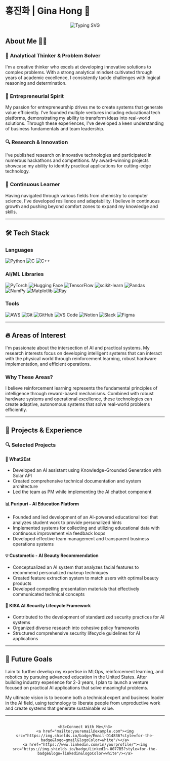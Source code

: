 # 홍진화 | Gina Hong 👋

<div align="center">
    <img src="https://readme-typing-svg.herokuapp.com?font=Fira+Code&size=25&pause=1000&random=false&width=500&lines=ML+Ops+%7C+Reinforcement+Learning;AI+%26+Robotics+Enthusiast;Creative+Problem+Solver;Entrepreneur+at+Heart" alt="Typing SVG" />
</div>

## About Me 👨‍💻

### 🧠 **Analytical Thinker & Problem Solver**
I'm a creative thinker who excels at developing innovative solutions to complex problems. With a strong analytical mindset cultivated through years of academic excellence, I consistently tackle challenges with logical reasoning and determination.

### 🚀 **Entrepreneurial Spirit**
My passion for entrepreneurship drives me to create systems that generate value efficiently. I've founded multiple ventures including educational tech platforms, demonstrating my ability to transform ideas into real-world solutions. Through these experiences, I've developed a keen understanding of business fundamentals and team leadership.

### 🔍 **Research & Innovation**
I've published research on innovative technologies and participated in numerous hackathons and competitions. My award-winning projects showcase my ability to identify practical applications for cutting-edge technology.

### 🌱 **Continuous Learner**
Having navigated through various fields from chemistry to computer science, I've developed resilience and adaptability. I believe in continuous growth and pushing beyond comfort zones to expand my knowledge and skills.

---

## 🛠️ Tech Stack

### Languages
![Python](https://img.shields.io/badge/Python-3776AB?style=for-the-badge&logo=python&logoColor=white)
![C](https://img.shields.io/badge/C-00599C?style=for-the-badge&logo=c&logoColor=white)
![C++](https://img.shields.io/badge/C++-00599C?style=for-the-badge&logo=c%2B%2B&logoColor=white)

### AI/ML Libraries
![PyTorch](https://img.shields.io/badge/PyTorch-EE4C2C?style=for-the-badge&logo=pytorch&logoColor=white)
![Hugging Face](https://img.shields.io/badge/Hugging_Face-FFD21E?style=for-the-badge&logo=huggingface&logoColor=black)
![TensorFlow](https://img.shields.io/badge/TensorFlow-FF6F00?style=for-the-badge&logo=tensorflow&logoColor=white)
![scikit-learn](https://img.shields.io/badge/scikit--learn-F7931E?style=for-the-badge&logo=scikit-learn&logoColor=white)
![Pandas](https://img.shields.io/badge/Pandas-150458?style=for-the-badge&logo=pandas&logoColor=white)
![NumPy](https://img.shields.io/badge/NumPy-013243?style=for-the-badge&logo=numpy&logoColor=white)
![Matplotlib](https://img.shields.io/badge/Matplotlib-11557c?style=for-the-badge&logo=python&logoColor=white)
![Ray](https://img.shields.io/badge/Ray-028CF0?style=for-the-badge&logo=ray&logoColor=white)

### Tools
![AWS](https://img.shields.io/badge/AWS-232F3E?style=for-the-badge&logo=amazon-aws&logoColor=white)
![Git](https://img.shields.io/badge/Git-F05032?style=for-the-badge&logo=git&logoColor=white)
![GitHub](https://img.shields.io/badge/GitHub-100000?style=for-the-badge&logo=github&logoColor=white)
![VS Code](https://img.shields.io/badge/VS_Code-007ACC?style=for-the-badge&logo=visual-studio-code&logoColor=white)
![Notion](https://img.shields.io/badge/Notion-000000?style=for-the-badge&logo=notion&logoColor=white)
![Slack](https://img.shields.io/badge/Slack-4A154B?style=for-the-badge&logo=slack&logoColor=white)
![Figma](https://img.shields.io/badge/Figma-F24E1E?style=for-the-badge&logo=figma&logoColor=white)

---

## 🔥 Areas of Interest

I'm passionate about the intersection of AI and practical systems. My research interests focus on developing intelligent systems that can interact with the physical world through reinforcement learning, robust hardware implementation, and efficient operations.

### Why These Areas?
I believe reinforcement learning represents the fundamental principles of intelligence through reward-based mechanisms. Combined with robust hardware systems and operational excellence, these technologies can create adaptive, autonomous systems that solve real-world problems efficiently.

---

## 🌟 Projects & Experience

### 🔍 Selected Projects

#### 🤖 What2Eat
- Developed an AI assistant using Knowledge-Grounded Generation with Solar API
- Created comprehensive technical documentation and system architecture
- Led the team as PM while implementing the AI chatbot component

#### 📊 Puripuri - AI Education Platform
- Founded and led development of an AI-powered educational tool that analyzes student work to provide personalized hints
- Implemented systems for collecting and utilizing educational data with continuous improvement via feedback loops
- Developed effective team management and transparent business operations systems

#### 💡 Custometic - AI Beauty Recommendation
- Conceptualized an AI system that analyzes facial features to recommend personalized makeup techniques
- Created feature extraction system to match users with optimal beauty products
- Developed compelling presentation materials that effectively communicated technical concepts

#### 📱 KISA AI Security Lifecycle Framework
- Contributed to the development of standardized security practices for AI systems
- Organized diverse research into cohesive policy frameworks
- Structured comprehensive security lifecycle guidelines for AI applications

---

## 🌱 Future Goals

I aim to further develop my expertise in MLOps, reinforcement learning, and robotics by pursuing advanced education in the United States. After building industry experience for 2-3 years, I plan to launch a venture focused on practical AI applications that solve meaningful problems.

My ultimate vision is to become both a technical expert and business leader in the AI field, using technology to liberate people from unproductive work and create systems that generate sustainable value.

---

<div align="center">
    <img src="https://komarev.com/ghpvc/?username=jinyhong&style=flat-square&color=blue" alt=""/>
    
    <h3>Connect With Me</h3>
    <a href="mailto:youremail@example.com"><img src="https://img.shields.io/badge/Email-D14836?style=for-the-badge&logo=gmail&logoColor=white"/></a>
    <a href="https://www.linkedin.com/in/yourprofile/"><img src="https://img.shields.io/badge/LinkedIn-0077B5?style=for-the-badge&logo=linkedin&logoColor=white"/></a>
</div>
